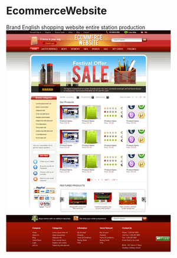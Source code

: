 # EcommerceWebsite
Brand English shopping website entire station production <br />
![](https://github.com/changjianqiu/EcommerceWebsite/raw/master/images/readme.gif)

